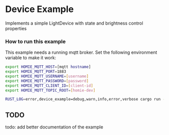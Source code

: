 # Device Example

Implements a simple LightDevice with state and brightness control properties

### How to run this example

This example needs a running mqtt broker.
Set the following environment variable to make it work:

```bash
export HOMIE_MQTT_HOST=[mqtt hostname]
export HOMIE_MQTT_PORT=1883
export HOMIE_MQTT_USERNAME=[username]
export HOMIE_MQTT_PASSWORD=[password]
export HOMIE_MQTT_CLIENT_ID=[client-id]
export HOMIE_MQTT_TOPIC_ROOT=[homie-dev]

RUST_LOG=error,device_example=debug,warn,info,error,verbose cargo run --example device_example
```

## TODO

todo: add better documentation of the example
